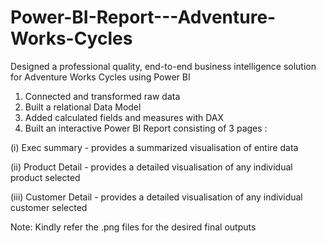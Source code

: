 # Power-BI-Report---Adventure-Works-Cycles
Designed a professional quality, end-to-end business intelligence solution for Adventure Works Cycles using Power BI
1. Connected and transformed raw data
2. Built a relational Data Model
3. Added calculated fields and measures with DAX
4. Built an interactive Power BI Report consisting of 3 pages :

(i) Exec summary - provides a summarized visualisation of entire data

(ii) Product Detail - provides a detailed visualisation of any individual product selected

(iii) Customer Detail - provides a detailed visualisation of any individual customer selected

Note: Kindly refer the .png files for the desired final outputs
